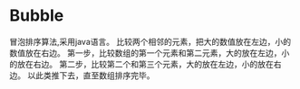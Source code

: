 # Bubble
冒泡排序算法,采用java语言。
比较两个相邻的元素，把大的数值放在左边，小的数值放在右边。
第一步，比较数组的第一个元素和第二元素，大的放在左边，小的放在右边。
第二步，比较第二个和第三个元素，大的放在左边，小的放在右边。
以此类推下去，直至数组排序完毕。
